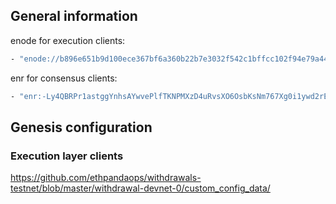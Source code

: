 ## General information
enode for execution clients:
```sh
- "enode://b896e651b9d100ece367bf6a360b22b7e3032f542c1bffcc102f94e79a44d74b227bbcf67218e25d375ddd50beaf229135d3e42a260717c3d82eb897ce8b9069@167.71.60.16:30303"
```

enr for consensus clients:
```sh
- "enr:-Ly4QBRPr1astggYnhsAYwvePlfTKNPMXzD4uRvsXO6OsbKsNm767Xg0i1ywd2rEq5sUTkhpYrl4wSCjVPhPiZm2LuRHh2F0dG5ldHOIeGEMBeQsAhCEZXRoMpB6izmDQAAAQP__________gmlkgnY0gmlwhKdHPBCJc2VjcDI1NmsxoQL7YnfdZM8qhs6zOb6QSk3HsFpWYr7d4VQuz7vocTLt4ohzeW5jbmV0cweDdGNwgiMog3VkcIIjKA"
```

## Genesis configuration
### Execution layer clients

https://github.com/ethpandaops/withdrawals-testnet/blob/master/withdrawal-devnet-0/custom_config_data/

